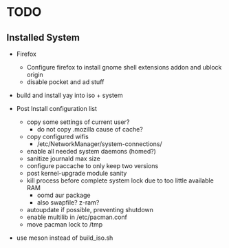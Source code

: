 # TODO

## Installed System
* Firefox
    * Configure firefox to install gnome shell extensions addon and ublock origin
    * disable pocket and ad stuff

* build and install yay into iso + system

* Post Install configuration list
    * copy some settings of current user?
        * do not copy .mozilla cause of cache?
    * copy configured wifis
        * /etc/NetworkManager/system-connections/
    * enable all needed system daemons (homed?)
    * sanitize journald max size
    * configure paccache to only keep two versions
    * post kernel-upgrade module sanity
    * kill process before complete system lock due to too little available RAM
       * oomd aur package
      * also swapfile? z-ram?
    * autoupdate if possible, preventing shutdown
    * enable multilib in /etc/pacman.conf
    * move pacman lock to /tmp

* use meson instead of build_iso.sh